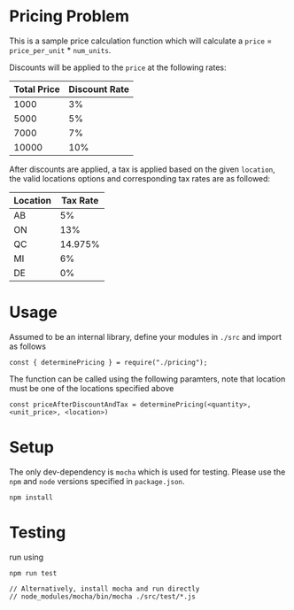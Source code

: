 # Pricing Problem

This is a sample price calculation function which will calculate a `price` = `price_per_unit` \* `num_units`.

Discounts will be applied to the `price` at the following rates:

| Total Price | Discount Rate |
| ----------- | ------------- |
| 1000        | 3%            |
| 5000        | 5%            |
| 7000        | 7%            |
| 10000       | 10%           |

After discounts are applied, a tax is applied based on the given `location`, the valid locations options and corresponding tax rates are as followed:

| Location | Tax Rate |
| -------- | -------- |
| AB       | 5%       |
| ON       | 13%      |
| QC       | 14.975%  |
| MI       | 6%       |
| DE       | 0%       |

# Usage

Assumed to be an internal library, define your modules in `./src` and import as follows

```
const { determinePricing } = require("./pricing");
```

The function can be called using the following paramters, note that location must be one of the locations specified above

```
const priceAfterDiscountAndTax = determinePricing(<quantity>, <unit_price>, <location>)
```

# Setup

The only dev-dependency is `mocha` which is used for testing. Please use the `npm` and `node` versions specified in `package.json`.

```
npm install

```

# Testing

run using

```
npm run test

// Alternatively, install mocha and run directly
// node_modules/mocha/bin/mocha ./src/test/*.js
```
